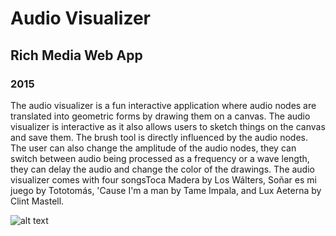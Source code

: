 # Audio Visualizer
## Rich Media Web App
### 2015

The audio visualizer is a fun interactive application where audio nodes are translated into geometric forms by drawing them on a canvas. The audio visualizer is interactive as it also allows users to sketch things on the canvas and save them. The brush tool is directly influenced by the audio nodes. The user can also change the amplitude of the audio nodes, they can switch between audio being processed as a frequency or a wave length, they can delay the audio and change the color of the drawings. The audio visualizer comes with four songsToca Madera by Los Wálters, Soñar es mi juego by Tototomás, 'Cause I'm a man by Tame Impala, and Lux Aeterna by Clint Mastell.

![alt text](http://ericksauri.com/img/audiovisualizer.png "Audio Visualizer Image") 
